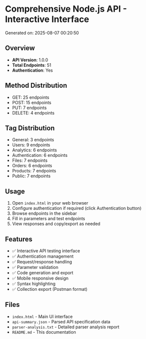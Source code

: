 # Comprehensive Node.js API - Interactive Interface

Generated on: 2025-08-07 00:20:50

## Overview
- **API Version**: 1.0.0
- **Total Endpoints**: 51
- **Authentication**: Yes

## Method Distribution
- GET: 25 endpoints
- POST: 15 endpoints
- PUT: 7 endpoints
- DELETE: 4 endpoints

## Tag Distribution  
- General: 3 endpoints
- Users: 9 endpoints
- Analytics: 6 endpoints
- Authentication: 6 endpoints
- Files: 7 endpoints
- Orders: 6 endpoints
- Products: 7 endpoints
- Public: 7 endpoints

## Usage
1. Open `index.html` in your web browser
2. Configure authentication if required (click Authentication button)
3. Browse endpoints in the sidebar
4. Fill in parameters and test endpoints
5. View responses and copy/export as needed

## Features
- ✅ Interactive API testing interface
- ✅ Authentication management
- ✅ Request/response handling
- ✅ Parameter validation
- ✅ Code generation and export
- ✅ Mobile responsive design
- ✅ Syntax highlighting
- ✅ Collection export (Postman format)

## Files
- `index.html` - Main UI interface
- `api-summary.json` - Parsed API specification data
- `parser-analysis.txt` - Detailed parser analysis report
- `README.md` - This documentation
